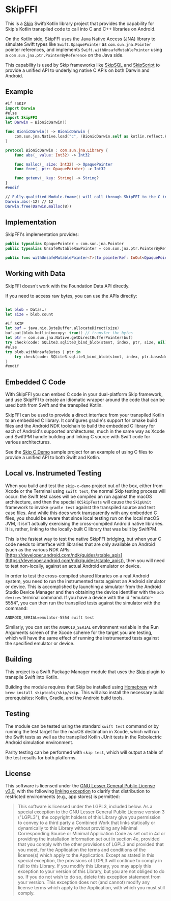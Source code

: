 # SkipFFI

This is a [Skip](https://skip.tools) Swift/Kotlin library project that provides 
the capability for Skip's Kotlin transpiled code to call into C and C++ libraries
on Android.

On the Kotlin side, SkipFFI uses the Java Native Access ([JNA](https://github.com/java-native-access/jna))
library to simulate Swift types like `Swift.OpaquePointer` as `com.sun.jna.Pointer` pointer references, 
and implements `Swift.withUnsafeMutablePointer` using a `com.sun.jna.ptr.PointerByReference` on the Java side.

This capability is used by Skip frameworks like
[SkipSQL](https://source.skip.tools/skip-sql) and
[SkipScript](https://source.skip.tools/skip-script) to
provide a unified API to underlying native C APIs on both Darwin and Android.

## Example

```swift
#if !SKIP
import Darwin
#else
import SkipFFI
let Darwin = BionicDarwin()

func BionicDarwin() -> BionicDarwin {
    com.sun.jna.Native.load("c", (BionicDarwin.self as kotlin.reflect.KClass).java)
}

protocol BionicDarwin : com.sun.jna.Library {
    func abs(_ value: Int32) -> Int32

    func malloc(_ size: Int32) -> OpaquePointer
    func free(_ ptr: OpaquePointer) -> Int32

    func getenv(_ key: String) -> String?
}
#endif

// Fully-qualified Module.fname() will call through SkipFFI to the C interface
Darwin.abs(-12) // 12
Darwin.free(Darwin.malloc(8))

```


## Implementation

SkipFFI's implementation provides:

```swift
public typealias OpaquePointer = com.sun.jna.Pointer
public typealias UnsafeMutableRawPointer = com.sun.jna.ptr.PointerByReference

public func withUnsafeMutablePointer<T>(to pointerRef: InOut<OpaquePointer?>, block: (UnsafeMutableRawPointer) throws -> T) rethrows -> T
```

## Working with Data

SkipFFI doesn't work with the Foundation Data API directly.

If you need to access raw bytes, you can use the APIs directly:

```swift

let blob = Data(…)
let size = blob.count

#if SKIP
let buf = java.nio.ByteBuffer.allocateDirect(size)
buf.put(blob.kotlin(nocopy: true)) // transfer the bytes
let ptr = com.sun.jna.Native.getDirectBufferPointer(buf)
try check(code: SQLite3.sqlite3_bind_blob(stmnt, index, ptr, size, nil))
#else
try blob.withUnsafeBytes { ptr in
    try check(code: SQLite3.sqlite3_bind_blob(stmnt, index, ptr.baseAddress, size, nil))
}
#endif
```

## Embedded C Code

With SkipFFI you can embed C code in your dual-platform Skip framework,
and use SkipFFI to create an idiomatic wrapper around the code that can
be used both from Swift and the transpiled Kotlin.

SkipFFI can be used to provide a direct interface from your transpiled Kotlin to
an embedded C library. It configures gradle's support for cmake build files and the
Android NDK toolchain to build the embedded C library for each of Android's supported
architectures, much in the same way as Xcode and SwiftPM handle building and linking
C source with Swift code for various architectures.

See the [Skip C Demo](http://source.skip.tools/skip-c-demo) sample project for an
example of using C files to provide a unified API to both Swift and Kotlin.


## Local vs. Instrumeted Testing

When you build and test the `skip-c-demo` project out of the box, either from Xcode or the Terminal using `swift test`, the normal Skip testing process will occur: the Swift test cases will be compiled an run against the macOS architecture, and then the special `XCSkipTests` will cause the `SkipUnit` framework to invoke `gradle test` against the transpiled source and test case files. And while this does work transparently with any embedded C files, you should be aware that since local testing run on the local macOS JVM, it isn't actually exercising the cross-compiled Android native libraries. It is, rather, linking to the locally-built C library that was built by SwiftPM.

This is the fastest way to test the native SkipFFI bridging, but when your C code needs to interface with libraries that are only available on Android (such as the various NDK APIs: [https://developer.android.com/ndk/guides/stable_apis](https://developer.android.com/ndk/guides/stable_apis)), then you will need to test non-locally, against an actual Android emulator or device.

In order to test the cross-compiled shared libraries on a real Android system, you need to run the instrumented tests against an Android simulator or device. This is accomplished by launching a simulator from the Android Studio Device Manager and then obtaining the device identifier with the `adb devices` terminal command. If you have a device with the id "emulator-5554", you can then run the transpiled tests against the simulator with the command:

```plaintext
ANDROID_SERIAL=emulator-5554 swift test
```

Similarly, you can set the `ANDROID_SERIAL` environment variable in the Run Arguments screen of the Xcode scheme for the target you are testing, which will have the same effect of running the instrumented tests against the specified emulator or device.



## Building

This project is a Swift Package Manager module that uses the
[Skip](https://skip.tools) plugin to transpile Swift into Kotlin.

Building the module requires that Skip be installed using 
[Homebrew](https://brew.sh) with `brew install skiptools/skip/skip`.
This will also install the necessary build prerequisites:
Kotlin, Gradle, and the Android build tools.

## Testing

The module can be tested using the standard `swift test` command
or by running the test target for the macOS destination in Xcode,
which will run the Swift tests as well as the transpiled
Kotlin JUnit tests in the Robolectric Android simulation environment.

Parity testing can be performed with `skip test`,
which will output a table of the test results for both platforms.

## License

This software is licensed under the
[GNU Lesser General Public License v3.0](https://spdx.org/licenses/LGPL-3.0-only.html),
with the following
[linking exception](https://spdx.org/licenses/LGPL-3.0-linking-exception.html)
to clarify that distribution to restricted environments (e.g., app stores)
is permitted:

> This software is licensed under the LGPL3, included below.
> As a special exception to the GNU Lesser General Public License version 3
> ("LGPL3"), the copyright holders of this Library give you permission to
> convey to a third party a Combined Work that links statically or dynamically
> to this Library without providing any Minimal Corresponding Source or
> Minimal Application Code as set out in 4d or providing the installation
> information set out in section 4e, provided that you comply with the other
> provisions of LGPL3 and provided that you meet, for the Application the
> terms and conditions of the license(s) which apply to the Application.
> Except as stated in this special exception, the provisions of LGPL3 will
> continue to comply in full to this Library. If you modify this Library, you
> may apply this exception to your version of this Library, but you are not
> obliged to do so. If you do not wish to do so, delete this exception
> statement from your version. This exception does not (and cannot) modify any
> license terms which apply to the Application, with which you must still
> comply.

